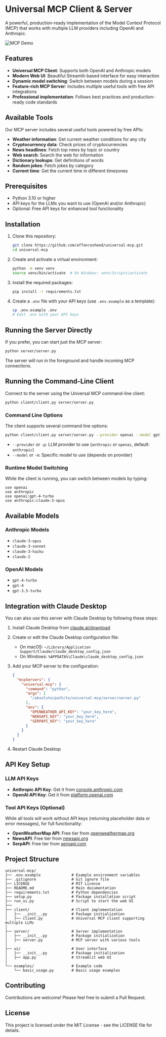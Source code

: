 # Universal MCP Client & Server

A powerful, production-ready implementation of the Model Context Protocol (MCP) that works with multiple LLM providers including OpenAI and Anthropic.

![MCP Demo](output/output.gif)

## Features

- **Universal MCP Client**: Supports both OpenAI and Anthropic models
- **Modern Web UI**: Beautiful Streamlit-based interface for easy interaction
- **Dynamic model switching**: Switch between models during a session
- **Feature-rich MCP Server**: Includes multiple useful tools with free API integrations
- **Professional implementation**: Follows best practices and production-ready code standards

## Available Tools

Our MCP server includes several useful tools powered by free APIs:

- **Weather information**: Get current weather conditions for any city
- **Cryptocurrency data**: Check prices of cryptocurrencies
- **News headlines**: Fetch top news by topic or country
- **Web search**: Search the web for information
- **Dictionary lookups**: Get definitions of words
- **Random jokes**: Fetch jokes by category
- **Current time**: Get the current time in different timezones

## Prerequisites

- Python 3.10 or higher
- API keys for the LLMs you want to use (OpenAI and/or Anthropic)
- Optional: Free API keys for enhanced tool functionality

## Installation

1. Clone this repository:
   ```bash
   git clone https://github.com/affanrasheed/universal-mcp.git
   cd universal-mcp
   ```

2. Create and activate a virtual environment:
   ```bash
   python -m venv venv
   source venv/bin/activate  # On Windows: venv\Scripts\activate
   ```

3. Install the required packages:
   ```bash
   pip install -r requirements.txt
   ```

4. Create a `.env` file with your API keys (use `.env.example` as a template):
   ```bash
   cp .env.example .env
   # Edit .env with your API keys
   ```

## Running the Server Directly

If you prefer, you can start just the MCP server:

```bash
python server/server.py
```

The server will run in the foreground and handle incoming MCP connections.

## Running the Command-Line Client

Connect to the server using the Universal MCP command-line client:

```bash
python client/client.py server/server.py
```

### Command Line Options

The client supports several command line options:

```bash
python client/client.py server/server.py --provider openai --model gpt-4-turbo
```

- `--provider` or `-p`: LLM provider to use (`anthropic` or `openai`, default: `anthropic`)
- `--model` or `-m`: Specific model to use (depends on provider)

### Runtime Model Switching

While the client is running, you can switch between models by typing:

```
use openai
use anthropic
use openai:gpt-4-turbo
use anthropic:claude-3-opus
```

## Available Models

### Anthropic Models

- `claude-3-opus`
- `claude-3-sonnet`
- `claude-3-haiku`
- `claude-2`

### OpenAI Models

- `gpt-4-turbo`
- `gpt-4`
- `gpt-3.5-turbo`

## Integration with Claude Desktop

You can also use this server with Claude Desktop by following these steps:

1. Install Claude Desktop from [claude.ai/download](https://claude.ai/download)
2. Create or edit the Claude Desktop configuration file:
   - On macOS: `~/Library/Application Support/Claude/claude_desktop_config.json`
   - On Windows: `%APPDATA%\Claude\claude_desktop_config.json`

3. Add your MCP server to the configuration:
   ```json
   {
     "mcpServers": {
       "universal-mcp": {
         "command": "python",
         "args": [
           "/absolute/path/to/universal-mcp/server/server.py"
         ],
         "env": {
           "OPENWEATHER_API_KEY": "your_key_here",
           "NEWSAPI_KEY": "your_key_here",
           "SERPAPI_KEY": "your_key_here"
         }
       }
     }
   }
   ```

4. Restart Claude Desktop

## API Key Setup

### LLM API Keys

- **Anthropic API Key**: Get it from [console.anthropic.com](https://console.anthropic.com/)
- **OpenAI API Key**: Get it from [platform.openai.com](https://platform.openai.com/api-keys)

### Tool API Keys (Optional)

While all tools will work without API keys (returning placeholder data or error messages), for full functionality:

- **OpenWeatherMap API**: Free tier from [openweathermap.org](https://openweathermap.org/api)
- **NewsAPI**: Free tier from [newsapi.org](https://newsapi.org/)
- **SerpAPI**: Free tier from [serpapi.com](https://serpapi.com/)

## Project Structure

```
universal-mcp/
├── .env.example              # Example environment variables
├── .gitignore                # Git ignore file
├── LICENSE                   # MIT License
├── README.md                 # Main documentation
├── requirements.txt          # Python dependencies
├── setup.py                  # Package installation script
├── run_ui.py                 # Script to start the web UI
├── 
├── client/                   # Client implementation
│   ├── __init__.py           # Package initialization
│   ├── client.py             # Universal MCP client supporting multiple LLMs
│
├── server/                   # Server implementation
│   ├── __init__.py           # Package initialization
│   ├── server.py             # MCP server with various tools
│
├── ui/                       # User interface
│   ├── __init__.py           # Package initialization
│   ├── app.py                # Streamlit web UI
│
└── examples/                 # Example code
    └── basic_usage.py        # Basic usage examples
```

## Contributing

Contributions are welcome! Please feel free to submit a Pull Request.

## License

This project is licensed under the MIT License - see the LICENSE file for details.